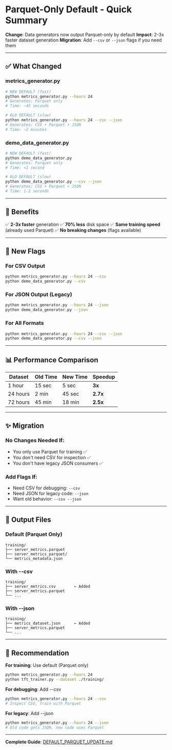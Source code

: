 # Parquet-Only Default - Quick Summary

**Change**: Data generators now output Parquet-only by default
**Impact**: 2-3x faster dataset generation
**Migration**: Add `--csv` or `--json` flags if you need them

---

## ✅ What Changed

### metrics_generator.py
```bash
# NEW DEFAULT (fast)
python metrics_generator.py --hours 24
# Generates: Parquet only
# Time: ~45 seconds

# OLD DEFAULT (slow)
python metrics_generator.py --hours 24 --csv --json
# Generates: CSV + Parquet + JSON
# Time: ~2 minutes
```

### demo_data_generator.py
```bash
# NEW DEFAULT (fast)
python demo_data_generator.py
# Generates: Parquet only
# Time: <1 second

# OLD DEFAULT (slow)
python demo_data_generator.py --csv --json
# Generates: CSV + Parquet + JSON
# Time: 1-2 seconds
```

---

## 🚀 Benefits

✅ **2-3x faster** generation
✅ **70% less** disk space
✅ **Same training speed** (already used Parquet)
✅ **No breaking changes** (flags available)

---

## 🔧 New Flags

### For CSV Output
```bash
python metrics_generator.py --hours 24 --csv
python demo_data_generator.py --csv
```

### For JSON Output (Legacy)
```bash
python metrics_generator.py --hours 24 --json
python demo_data_generator.py --json
```

### For All Formats
```bash
python metrics_generator.py --hours 24 --csv --json
python demo_data_generator.py --csv --json
```

---

## 📊 Performance Comparison

| Dataset | Old Time | New Time | Speedup |
|---------|----------|----------|---------|
| 1 hour | 15 sec | 5 sec | **3x** |
| 24 hours | 2 min | 45 sec | **2.7x** |
| 72 hours | 45 min | 18 min | **2.5x** |

---

## ✨ Migration

### No Changes Needed If:
- You only use Parquet for training ✅
- You don't need CSV for inspection ✅
- You don't have legacy JSON consumers ✅

### Add Flags If:
- Need CSV for debugging: `--csv`
- Need JSON for legacy code: `--json`
- Want old behavior: `--csv --json`

---

## 📁 Output Files

### Default (Parquet Only)
```
training/
├── server_metrics.parquet
├── server_metrics_parquet/
└── metrics_metadata.json
```

### With --csv
```
training/
├── server_metrics.csv        ← Added
├── server_metrics.parquet
└── ...
```

### With --json
```
training/
├── metrics_dataset.json      ← Added
├── server_metrics.parquet
└── ...
```

---

## 🎯 Recommendation

**For training**: Use default (Parquet only)
```bash
python metrics_generator.py --hours 24
python tft_trainer.py --dataset ./training/
```

**For debugging**: Add --csv
```bash
python metrics_generator.py --hours 24 --csv
# Inspect CSV, train with Parquet
```

**For legacy**: Add --json
```bash
python metrics_generator.py --hours 24 --json
# Old code gets JSON, new code uses Parquet
```

---

**Complete Guide**: [DEFAULT_PARQUET_UPDATE.md](DEFAULT_PARQUET_UPDATE.md)
